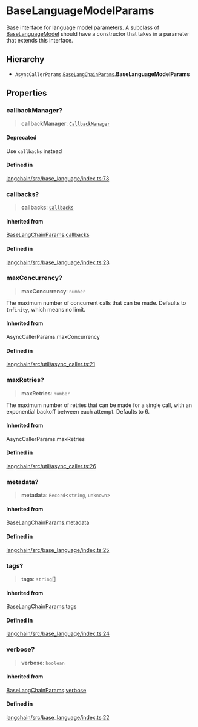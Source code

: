 BaseLanguageModelParams
=======================

Base interface for language model parameters. A subclass of [BaseLanguageModel](/docs/api/base_language/classes/BaseLanguageModel) should have a constructor that takes in a parameter that extends this interface.

Hierarchy[​](#hierarchy "Direct link to Hierarchy")
---------------------------------------------------

*   `AsyncCallerParams`.[`BaseLangChainParams`](/docs/api/base_language/interfaces/BaseLangChainParams).**BaseLanguageModelParams**

Properties[​](#properties "Direct link to Properties")
------------------------------------------------------

### callbackManager?[​](#callbackmanager "Direct link to callbackManager?")

> **callbackManager**: [`CallbackManager`](/docs/api/callbacks/classes/CallbackManager)

#### Deprecated[​](#deprecated "Direct link to Deprecated")

Use `callbacks` instead

#### Defined in[​](#defined-in "Direct link to Defined in")

[langchain/src/base\_language/index.ts:73](https://github.com/hwchase17/langchainjs/blob/46e1734/langchain/src/base_language/index.ts#L73)

### callbacks?[​](#callbacks "Direct link to callbacks?")

> **callbacks**: [`Callbacks`](/docs/api/callbacks/types/Callbacks)

#### Inherited from[​](#inherited-from "Direct link to Inherited from")

[BaseLangChainParams](/docs/api/base_language/interfaces/BaseLangChainParams).[callbacks](/docs/api/base_language/interfaces/BaseLangChainParams#callbacks)

#### Defined in[​](#defined-in-1 "Direct link to Defined in")

[langchain/src/base\_language/index.ts:23](https://github.com/hwchase17/langchainjs/blob/46e1734/langchain/src/base_language/index.ts#L23)

### maxConcurrency?[​](#maxconcurrency "Direct link to maxConcurrency?")

> **maxConcurrency**: `number`

The maximum number of concurrent calls that can be made. Defaults to `Infinity`, which means no limit.

#### Inherited from[​](#inherited-from-1 "Direct link to Inherited from")

AsyncCallerParams.maxConcurrency

#### Defined in[​](#defined-in-2 "Direct link to Defined in")

[langchain/src/util/async\_caller.ts:21](https://github.com/hwchase17/langchainjs/blob/46e1734/langchain/src/util/async_caller.ts#L21)

### maxRetries?[​](#maxretries "Direct link to maxRetries?")

> **maxRetries**: `number`

The maximum number of retries that can be made for a single call, with an exponential backoff between each attempt. Defaults to 6.

#### Inherited from[​](#inherited-from-2 "Direct link to Inherited from")

AsyncCallerParams.maxRetries

#### Defined in[​](#defined-in-3 "Direct link to Defined in")

[langchain/src/util/async\_caller.ts:26](https://github.com/hwchase17/langchainjs/blob/46e1734/langchain/src/util/async_caller.ts#L26)

### metadata?[​](#metadata "Direct link to metadata?")

> **metadata**: `Record`<`string`, `unknown`\>

#### Inherited from[​](#inherited-from-3 "Direct link to Inherited from")

[BaseLangChainParams](/docs/api/base_language/interfaces/BaseLangChainParams).[metadata](/docs/api/base_language/interfaces/BaseLangChainParams#metadata)

#### Defined in[​](#defined-in-4 "Direct link to Defined in")

[langchain/src/base\_language/index.ts:25](https://github.com/hwchase17/langchainjs/blob/46e1734/langchain/src/base_language/index.ts#L25)

### tags?[​](#tags "Direct link to tags?")

> **tags**: `string`\[\]

#### Inherited from[​](#inherited-from-4 "Direct link to Inherited from")

[BaseLangChainParams](/docs/api/base_language/interfaces/BaseLangChainParams).[tags](/docs/api/base_language/interfaces/BaseLangChainParams#tags)

#### Defined in[​](#defined-in-5 "Direct link to Defined in")

[langchain/src/base\_language/index.ts:24](https://github.com/hwchase17/langchainjs/blob/46e1734/langchain/src/base_language/index.ts#L24)

### verbose?[​](#verbose "Direct link to verbose?")

> **verbose**: `boolean`

#### Inherited from[​](#inherited-from-5 "Direct link to Inherited from")

[BaseLangChainParams](/docs/api/base_language/interfaces/BaseLangChainParams).[verbose](/docs/api/base_language/interfaces/BaseLangChainParams#verbose)

#### Defined in[​](#defined-in-6 "Direct link to Defined in")

[langchain/src/base\_language/index.ts:22](https://github.com/hwchase17/langchainjs/blob/46e1734/langchain/src/base_language/index.ts#L22)